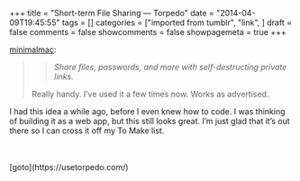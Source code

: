 +++
title = "Short-term File Sharing — Torpedo"
date = "2014-04-09T19:45:55"
tags = []
categories = ["imported from tumblr", "link", ]
draft = false
comments = false
showcomments = false
showpagemeta = true
+++

<p><a href="http://minimalmac.com/post/82191895570/short-term-file-sharing-torpedo" class="tumblr_blog" target="_blank">minimalmac</a>:</p>

<blockquote><blockquote><em>Share files, passwords, and more with self-destructing private links.</em></blockquote>

Really handy. I’ve used it a few times now. Works as advertised.</blockquote>

<p>I had this idea a while ago, before I even knew how to code. I was thinking of building it as a web app, but this still looks great. I&rsquo;m just glad that it&rsquo;s out there so I can cross it off my To Make list.</p><br /><br />[goto](https://usetorpedo.com/)